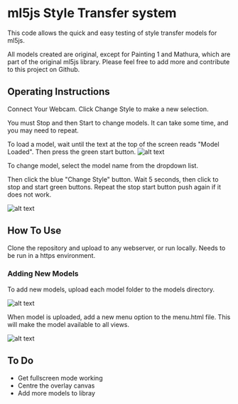 # ml5js Style Transfer system

This code allows the quick and easy testing of style transfer models for ml5js.

All models created are original, except for Painting 1 and Mathura, which are part of the original ml5js library.
Please feel free to add more and contribute to this project on Github.

## Operating Instructions
Connect Your Webcam. Click Change Style to make a new selection.

You must Stop and then Start to change models. It can take some time, and you may need to repeat.

To load a model, wait until the text at the top of the screen reads "Model Loaded". Then press the green start button.
![alt text](https://raw.githubusercontent.com/unexpector/ml5js-Style-Gallery/master/images/model_loaded.jpg)

To change model, select the model name from the dropdown list. 

Then click the blue "Change Style" button. Wait 5 seconds, then click to stop and start green buttons. Repeat the stop start button push again if it does not work.

![alt text](https://raw.githubusercontent.com/unexpector/ml5js-Style-Gallery/master/images/model_change.jpg)

## How To Use

Clone the repository and upload to any webserver, or run locally. Needs to be run in a https environment.

### Adding New Models
To add new models, upload each  model folder to the models directory.

![alt text](https://raw.githubusercontent.com/unexpector/ml5js-Style-Gallery/master/images/model_folder.jpg)

When model is uploaded, add a new menu option to the menu.html file. This will make the model available to all views.

![alt text](https://raw.githubusercontent.com/unexpector/ml5js-Style-Gallery/master/images/model_menu.jpg)

## To Do
- Get fullscreen mode working 
- Centre the overlay canvas 
- Add more models to libray